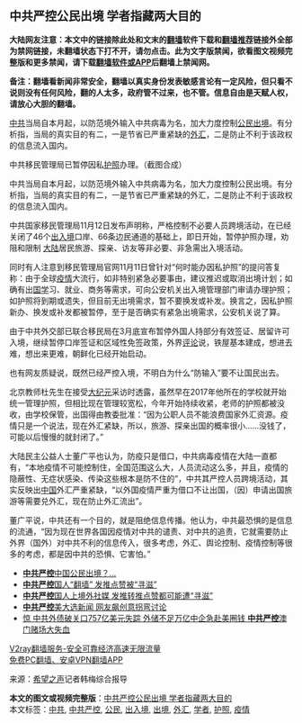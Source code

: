  <h2>中共严控公民出境 学者指藏两大目的</h2> <p class="notice"><b>大陆网友注意：本文中的链接除此处和文末的<a href="https://github.com/bannedbook/fanqiang" >翻墙</a>软件下载和<a href="https://github.com/killgcd/justmysocks/blob/master/README.md">翻墙推荐</a>链接外全部为禁网链接，未翻墙状态下打不开，请勿点击。此为文字版禁闻，欲看图文视频完整版和更多禁闻，请下载<a href="https://github.com/bannedbook/fanqiang">翻墙软件或APP</a>后翻墙上禁闻网。</p><p>备注：翻墙看新闻非常安全，翻墙以真实身份发表敏感言论有一定风险，但只看不说则没有任何风险，翻的人太多，政府管不过来，也不管。信息自由是天赋人权，请放心大胆的翻墙。</b></p>  <div class="entry"> <p id="summary"><a href="https://www.bannedbook.org/bnews/tag/%e4%b8%ad%e5%85%b1/" class="st_tag internal_tag" rel="tag" title="标签 中共 下的日志">中共</a>当局自本月起，以防范境外输入中共病毒为名，加大力度控制<a href="https://www.bannedbook.org/bnews/tag/%e5%85%ac%e6%b0%91/" class="st_tag internal_tag" rel="tag" title="标签 公民 下的日志">公民</a><a href="https://www.bannedbook.org/bnews/tag/%E5%87%BA%E5%A2%83/" class="st_tag internal_tag" rel="tag" title="标签 出境 下的日志">出境</a>。有分析指，当局的真实目的有二，一是节省已严重紧缺的<a href="https://www.bannedbook.org/bnews/tag/%E5%A4%96%E6%B1%87/" class="st_tag internal_tag" rel="tag" title="标签 外汇 下的日志">外汇</a>，二是防止不利于该政权的信息流入国内。</p> <p id="conimg">中共移民管理局已暂停因私<a href="https://www.bannedbook.org/bnews/tag/%E6%8A%A4%E7%85%A7/" class="st_tag internal_tag" rel="tag" title="标签 护照 下的日志">护照</a>办理。（截图合成）</p>  <p>中共当局自本月起，以防范境外输入中共病毒为名，加大力度控制公民出境。有分析指，当局的真实目的有二，一是节省已严重紧缺的外汇，二是防止不利于该政权的信息流入国内。</p> <p>中共国家移民管理局11月12日发布声明称，严格控制不必要人员跨境活动，在已经关闭了46个<a href="https://www.bannedbook.org/bnews/tag/%E5%87%BA%E5%85%A5%E5%A2%83/" class="st_tag internal_tag" rel="tag" title="标签 出入境 下的日志">出入境</a>口岸、66条边民通道的基础上，即日开始，暂停护照办理，劝阻和限制 <span class='wp_keywordlink_affiliate'><a href="https://www.bannedbook.org/" title="大陆" target="_blank">大陆</a></span>居民旅游、探亲、访友等非必要、非急需出入境活动。</p>  <p>同时有人注意到移民管理局官网11月11日曾针对“何时能办因私护照”的提问答复称：由于全球<a href="https://www.bannedbook.org/bnews/tag/%E7%96%AB%E6%83%85/" class="st_tag internal_tag" rel="tag" title="标签 疫情 下的日志">疫情</a>大流行，如非特别紧急必要事由，建议推迟或取消出境计划；如确有出<span class='wp_keywordlink'><a href="https://www.bannedbook.org/forum24/" title="国学传统文化禁书" target="_blank">国学</a></span>习、就业、商务等需求，可向公安机关出入境管理部门审请办理护照；如护照将到期或遗失，但目前无出境需求，暂不要换发或补发。换言之，因私护照新办、换发或补发都被暂停，至于是否确实有紧急出境需求，公安机关说了算。</p> <p>由于中共外交部已联合移民局在3月底宣布暂停外国人持部分有效签证、居留许可入境，继续暂停口岸签证和区域性免签政策，外界<span class='wp_keywordlink_affiliate'><a href="https://www.bannedbook.org/bnews/comments/" title="新闻评论" target="_blank">评论</a></span>说，铁屋基本建成，想进去难，想出来更难，朝鲜化已经开始启动。</p>  <p>也有网友质疑说，既然已经严控入境，不明白为什么“防输入”要不让国民出去。</p> <p>北京教师杜先生在接受<span class='wp_keywordlink_affiliate'><a href="http://www.epochtimes.com/" title="大纪元" target="_blank">大纪元</a></span>采访时透露，虽然早在2017年他所在的学校就开始统一管理护照，但相比现在管理较宽松，今年开始持续收紧，老师的护照都被没收，由学校保管，出国得由教委批准：“因为公职人员不能浪费国家外汇资源。疫情只是一个说法，现在外汇紧缺，所以，旅游、探亲出国的概率很小&#8230;&#8230;没钱了，可能以后慢慢的就封闭了。”</p>  <p>大陆民主公益人士董广平也认为，防疫只是借口，中共病毒疫情在大陆一直都有，“本地疫情不可能控制住，全国范围这么大，人员流动这么多，并且，疫情的隐蔽性、无症状感染、传染这些根本是防不住的”，中共其严控人员跨境活动，其实反映出<span class='wp_keywordlink_affiliate'><a href="https://www.bannedbook.org/" title="中国" target="_blank">中国</a></span>外汇严重紧缺，“以外国疫情严重为借口不让出国，（因）申请出国旅游等需要兑外汇，现在防止外汇流出”。</p> <p>董广平说，中共还有一个目的，就是阻绝信息传播。他认为，中共最恐惧的是信息的流通，“因为现在世界各国因疫情对中共的谴责、对中共的追责，它就需要防止外界（国外）对中共不利的信息传入，很多考虑，外汇、舆论控制、疫情控制等很多的考虑，都是因中共的恐惧、它害怕。”</p> <ul class='op-related-articles' title='相关阅读'> <li><a href='https://www.bannedbook.org/bnews/cbnews/20201124/1436193.html' target='_blank'><b>中共严控</b>中国公民出境？…</a></li> <li><a href='https://www.bannedbook.org/bnews/cnnews/20201111/1429352.html' target='_blank'><b>中共严控</b>国人“翻墙” 发推点赞被“寻滋”</a></li> <li><a href='https://www.bannedbook.org/bnews/headline/20201110/1428925.html' target='_blank'><b>中共严控</b>国人上境外社媒 发推转推点赞都可能遭“寻滋”</a></li> <li><a href='https://www.bannedbook.org/bnews/taiwannews/20201105/1426290.html' target='_blank'><b>中共严控</b>美大选新闻 网友飙创意拐弯讨论</a></li> <li><a href='https://www.bannedbook.org/bnews/topimagenews/20200929/1405304.html' target='_blank'>惊 中共外债破关口757亿美元失踪 外储不足万亿中企急赴美圈钱 <b>中共严控</b>澳门赌场大失血</a></li> </ul> <p class="texttj"> <a href="https://www.bannedbook.org/forum23/topic22702.html" target="_blank">V2ray翻墙服务-安全可靠经济高速无限流量</a><br/> <a href="https://github.com/bannedbook/fanqiang/wiki/%E7%A6%81%E9%97%BB%E7%BD%91%E5%AE%89%E5%8D%93%E7%BF%BB%E5%A2%99%E6%96%B0%E9%97%BBAPP" target="_blank">免费PC翻墙、安卓VPN翻墙APP</a></p><p> 来源：<span class='wp_keywordlink_affiliate'><a href="https://www.soundofhope.org" title="希望之声" target="_blank">希望之声</a></span>记者韩梅综合报导 </p><a name='sharetosocial'></a>       <div><b>本文的图文或视频完整版</b>：<a href='https://www.bannedbook.org/bnews/cbnews/20201125/1436650.html'>中共严控公民出境 学者指藏两大目的</a></div>  </div><!--END ENTRY--> <div class="postfooter"> <div>本文标签：<a href="https://www.bannedbook.org/bnews/tag/%e4%b8%ad%e5%85%b1/" rel="tag">中共</a>, <a href="https://www.bannedbook.org/bnews/tag/%E4%B8%AD%E5%85%B1%E4%B8%A5%E6%8E%A7/" rel="tag">中共严控</a>, <a href="https://www.bannedbook.org/bnews/tag/%e5%85%ac%e6%b0%91/" rel="tag">公民</a>, <a href="https://www.bannedbook.org/bnews/tag/%E5%87%BA%E5%85%A5%E5%A2%83/" rel="tag">出入境</a>, <a href="https://www.bannedbook.org/bnews/tag/%E5%87%BA%E5%A2%83/" rel="tag">出境</a>, <a href="https://www.bannedbook.org/bnews/tag/%E5%A4%96%E6%B1%87/" rel="tag">外汇</a>, <a href="https://www.bannedbook.org/bnews/tag/%e5%ad%a6%e8%80%85/" rel="tag">学者</a>, <a href="https://www.bannedbook.org/bnews/tag/%E6%8A%A4%E7%85%A7/" rel="tag">护照</a>, <a href="https://www.bannedbook.org/bnews/tag/%E7%96%AB%E6%83%85/" rel="tag">疫情</a></div>  </div><!--END POSTFOOTER--> 